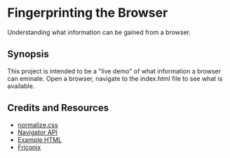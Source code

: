 # Fingerprinting the Browser

Understanding what information can be gained from a browser.

## Synopsis

This project is intended to be a "live demo" of what information a browser can eminate.  Open a browser, navigate to the index.html file to see what is available.

## Credits and Resources

* [normalize.css](https://github.com/necolas/normalize.css)
* [Navigator API](https://developer.mozilla.org/en-US/docs/Web/API/Navigator)
* [Example HTML](https://www.webfx.com/web-design/html-ipsum/)
* [Friconix](https://friconix.com/board/73/basic-icons/)
